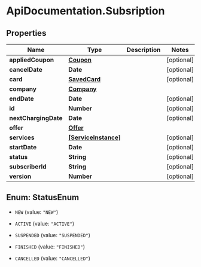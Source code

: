 # ApiDocumentation.Subsription

## Properties
Name | Type | Description | Notes
------------ | ------------- | ------------- | -------------
**appliedCoupon** | [**Coupon**](Coupon.md) |  | [optional] 
**cancelDate** | **Date** |  | [optional] 
**card** | [**SavedCard**](SavedCard.md) |  | [optional] 
**company** | [**Company**](Company.md) |  | 
**endDate** | **Date** |  | [optional] 
**id** | **Number** |  | [optional] 
**nextChargingDate** | **Date** |  | [optional] 
**offer** | [**Offer**](Offer.md) |  | 
**services** | [**[ServiceInstance]**](ServiceInstance.md) |  | [optional] 
**startDate** | **Date** |  | [optional] 
**status** | **String** |  | [optional] 
**subscriberId** | **String** |  | [optional] 
**version** | **Number** |  | [optional] 


<a name="StatusEnum"></a>
## Enum: StatusEnum


* `NEW` (value: `"NEW"`)

* `ACTIVE` (value: `"ACTIVE"`)

* `SUSPENDED` (value: `"SUSPENDED"`)

* `FINISHED` (value: `"FINISHED"`)

* `CANCELLED` (value: `"CANCELLED"`)




